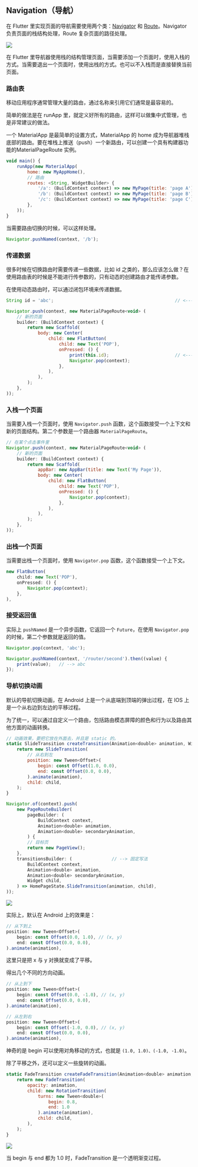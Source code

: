 
## Navigation（导航）
在 Flutter 里实现页面的导航需要使用两个类：[Navigator](https://docs.flutter.io/flutter/widgets/Navigator-class.html) 和 [Route](https://docs.flutter.io/flutter/widgets/Route-class.html)。Navigator 负责页面的栈结构处理，Route 复杂页面的路径处理。

![](/../../image/20180629133151.png)

在 Flutter 里导航器使用栈的结构管理页面，当需要添加一个页面时，使用入栈的方式。当需要退出一个页面时，使用出栈的方式。也可以不入栈而是直接替换当前页面。

### 路由表
移动应用程序通常管理大量的路由，通过名称来引用它们通常是最容易的。

简单的做法是在 runApp 里，就定义好所有的路由，这样可以做集中式管理，也是非常建议的做法。

一个 MaterialApp 是最简单的设置方式，MaterialApp 的 home 成为导航器堆栈底部的路由。要在堆栈上推送（push）一个新路由，可以创建一个具有构建器功能的MaterialPageRoute 实例。

```js
void main() {
    runApp(new MaterialApp(
        home: new MyAppHome(),
        // 路由
        routes: <String, WidgetBuilder> {
            '/a': (BuildContext context) => new MyPage(title: 'page A'),
            '/b': (BuildContext context) => new MyPage(title: 'page B'),
            '/c': (BuildContext context) => new MyPage(title: 'page C'),
        },
    ));
}
```

当需要路由切换的时候，可以这样处理。

```js
Navigator.pushNamed(context, '/b');
```

### 传递数据
很多时候在切换路由时需要传递一些数据，比如 id 之类的，那么应该怎么做？在使用路由表的时候是不能进行传参数的，只有动态的创建路由才能传递参数。

在使用动态路由时，可以通过闭包环境来传递数据。

```js
String id = 'abc';                                              // <--- id

Navigator.push(context, new MaterialPageRoute<void> (
    // 新的页面
    builder: (BuildContext context) {
        return new Scaffold(
            body: new Center(
                child: new FlatButton(
                    child: new Text('POP'),
                    onPressed: () {
                        print(this.id);                         // <--- id
                        Navigator.pop(context);
                    },
                ),
            ),
        );
    },
));
```

### 入栈一个页面
当需要入栈一个页面时，使用 `Navigator.push` 函数，这个函数接受一个上下文和新的页面结构。第二个参数是一个路由器 `MaterialPageRoute`。

```js
// 在某个点击事件里
Navigator.push(context, new MaterialPageRoute<void> (
    // 新的页面
    builder: (BuildContext context) {
        return new Scaffold(
            appBar: new AppBar(title: new Text('My Page')),
            body: new Center(
                child: new FlatButton(
                    child: new Text('POP'),
                    onPressed: () {
                        Navigator.pop(context);
                    },
                ),
            ),
        );
    },
));
```

### 出栈一个页面
当需要出栈一个页面时，使用 `Navigator.pop` 函数，这个函数接受一个上下文。

```js
new FlatButton(
    child: new Text('POP'),
    onPressed: () {
        Navigator.pop(context);
    },
),
```

### 接受返回值
实际上 `pushNamed` 是一个异步函数，它返回一个 `Future`，在使用 `Navigator.pop` 的时候，第二个参数就是返回的值。

```js
Navigator.pop(context, 'abc');

Navigator.pushNamed(context, '/router/second').then((value) {
    print(value);   // --> abc
});
```

### 导航切换动画
默认的导航切换动画，在 Android 上是一个从底端到顶端的弹出过程，在 IOS 上是一个从右边到左边的平移过程。

为了统一，可以通过自定义一个路由，包括路由模态屏障的颜色和行为以及路由其他方面的动画转换。

```js
// 动画效果，要把它放在外面去，并且是 static 的。
static SlideTransition createTransition(Animation<double> animation, Widget child) {
    return new SlideTransition(
        // 从右到左
        position: new Tween<Offset>(
            begin: const Offset(1.0, 0.0),
            end: const Offset(0.0, 0.0),
        ).animate(animation),
        child: child,
    );
}

Navigator.of(context).push(
    new PageRouteBuilder(
        pageBuilder: (
            BuildContext context,
            Animation<double> animation,
            Animation<double> secondaryAnimation,
        ) {
        // 目标页
        return new PageView();
    },
    transitionsBuilder: (               // --> 固定写法
        BuildContext context,
        Animation<double> animation,
        Animation<double> secondaryAnimation,
        Widget child,
    ) => HomePageState.SlideTransition(animation, child),
));
```

![](/../../image/20180629144921.gif)

实际上，默认在 Android 上的效果是：

```js
// 从下到上
position: new Tween<Offset>(
    begin: const Offset(0.0, 1.0), // (x, y)
    end: const Offset(0.0, 0.0),
).animate(animation),
```

这里只是把 x 与 y 对换就变成了平移。

得出几个不同的方向动画。

```js
// 从上到下
position: new Tween<Offset>(
    begin: const Offset(0.0, -1.0), // (x, y)
    end: const Offset(0.0, 0.0),
).animate(animation),

// 从左到右
position: new Tween<Offset>(
    begin: const Offset(-1.0, 0.0), // (x, y)
    end: const Offset(0.0, 0.0),
).animate(animation),
```

神奇的是 begin 可以使用对角移动的方式，也就是 `(1.0, 1.0)、(-1.0, -1.0)`。

除了平移之外，还可以定义一些旋转的动画。

```js
static FadeTransition createFadeTransition(Animation<double> animation, Widget child) {
    return new FadeTransition(
        opacity: animation,
        child: new RotationTransition(
            turns: new Tween<double>(
                begin: 0.8,
                end: 1.0
            ).animate(animation),
            child: child,
        ),
    );
}
```

![](/../../image/20180629151517.gif)

当 begin 与 end 都为 1.0 时，FadeTransition 是一个透明渐变过程。

